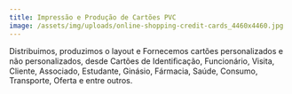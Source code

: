 ```yaml
---
title: Impressão e Produção de Cartões PVC
image: /assets/img/uploads/online-shopping-credit-cards_4460x4460.jpg
---
```

Distribuimos, produzimos o layout e Fornecemos cartões personalizados e não personalizados, desde Cartões de Identiﬁcação, Funcionário, Visita, Cliente, Associado, Estudante, Ginásio, Fármacia, Saúde,  Consumo, Transporte, Oferta e entre outros.
